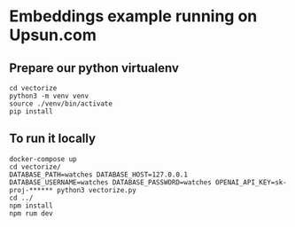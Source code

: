 # Embeddings example running on Upsun.com

## Prepare our python virtualenv

```
cd vectorize
python3 -m venv venv
source ./venv/bin/activate
pip install
```

## To run it locally

```
docker-compose up
cd vectorize/
DATABASE_PATH=watches DATABASE_HOST=127.0.0.1 DATABASE_USERNAME=watches DATABASE_PASSWORD=watches OPENAI_API_KEY=sk-proj-****** python3 vectorize.py
cd ../
npm install
npm rum dev
```